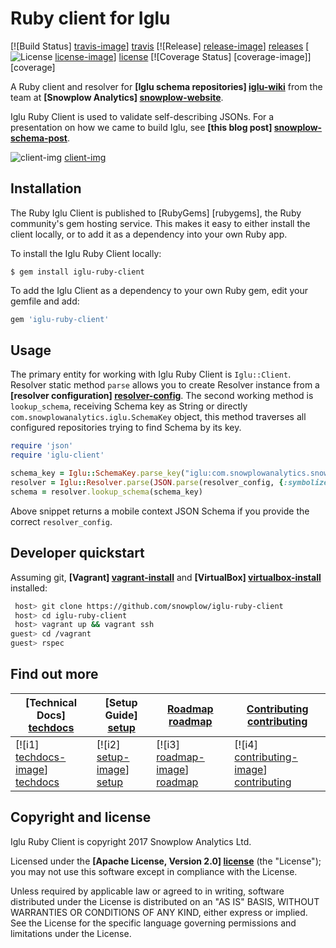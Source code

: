 # Ruby client for Iglu

[![Build Status] [travis-image]] [travis] 
[![Release] [release-image]] [releases] 
[![License] [license-image]] [license] 
[![Coverage Status] [coverage-image]] [coverage]

A Ruby client and resolver for **[Iglu schema repositories] [iglu-wiki]** from the team at **[Snowplow Analytics] [snowplow-website]**.

Iglu Ruby Client is used to validate self-describing JSONs. For a presentation on how we came to build Iglu, see **[this blog post] [snowplow-schema-post]**.

![client-img] [client-img]

## Installation

The Ruby Iglu Client is published to [RubyGems] [rubygems], the Ruby community's gem hosting service. 
This makes it easy to either install the client locally, or to add it as a dependency into your own Ruby app.

To install the Iglu Ruby Client locally:

    $ gem install iglu-ruby-client

To add the Iglu Client as a dependency to your own Ruby gem, edit your gemfile and add:

```ruby
gem 'iglu-ruby-client'
```

## Usage

The primary entity for working with Iglu Ruby Client is `Iglu::Client`.
Resolver static method `parse` allows you to create Resolver instance from a **[resolver configuration] [resolver-config]**.
The second working method is `lookup_schema`, receiving Schema key as String or directly `com.snowplowanalytics.iglu.SchemaKey` object,
this method traverses all configured repositories trying to find Schema by its key.

```ruby
require 'json'
require 'iglu-client'

schema_key = Iglu::SchemaKey.parse_key("iglu:com.snowplowanalytics.snowplow/mobile_context/jsonschema/1-0-0")
resolver = Iglu::Resolver.parse(JSON.parse(resolver_config, {:symbolize_names => true}))
schema = resolver.lookup_schema(schema_key)
```

Above snippet returns a mobile context JSON Schema if you provide the correct `resolver_config`.

## Developer quickstart

Assuming git, **[Vagrant] [vagrant-install]** and **[VirtualBox] [virtualbox-install]** installed:

```bash
 host> git clone https://github.com/snowplow/iglu-ruby-client
 host> cd iglu-ruby-client
 host> vagrant up && vagrant ssh
guest> cd /vagrant
guest> rspec
```

## Find out more

| **[Technical Docs] [techdocs]**     | **[Setup Guide] [setup]**     | **[Roadmap] [roadmap]**           | **[Contributing] [contributing]**           |
|-------------------------------------|-------------------------------|-----------------------------------|---------------------------------------------|
| [![i1] [techdocs-image]] [techdocs] | [![i2] [setup-image]] [setup] | [![i3] [roadmap-image]] [roadmap] | [![i4] [contributing-image]] [contributing] |

## Copyright and license

Iglu Ruby Client is copyright 2017 Snowplow Analytics Ltd.

Licensed under the **[Apache License, Version 2.0] [license]** (the "License");
you may not use this software except in compliance with the License.

Unless required by applicable law or agreed to in writing, software
distributed under the License is distributed on an "AS IS" BASIS,
WITHOUT WARRANTIES OR CONDITIONS OF ANY KIND, either express or implied.
See the License for the specific language governing permissions and
limitations under the License.

[client-img]: https://github.com/snowplow/iglu/wiki/technical-documentation/images/iglu-clients.png

[iglu-wiki]: https://github.com/snowplow/iglu/wiki
[snowplow-schema-post]: http://snowplowanalytics.com/blog/2014/06/06/making-snowplow-schemas-flexible-a-technical-approach/
[resolver-config]: https://github.com/snowplow/iglu/wiki/Iglu-client-configuration

[snowplow-repo]: https://github.com/snowplow/snowplow
[snowplow-website]: http://snowplowanalytics.com

[vagrant-install]: http://docs.vagrantup.com/v2/installation/index.html
[virtualbox-install]: https://www.virtualbox.org/wiki/Downloads

[techdocs-image]: https://d3i6fms1cm1j0i.cloudfront.net/github/images/techdocs.png
[setup-image]: https://d3i6fms1cm1j0i.cloudfront.net/github/images/setup.png
[roadmap-image]: https://d3i6fms1cm1j0i.cloudfront.net/github/images/roadmap.png
[contributing-image]: https://d3i6fms1cm1j0i.cloudfront.net/github/images/contributing.png

[techdocs]: https://github.com/snowplow/iglu/wiki/Ruby-client
[setup]: https://github.com/snowplow/iglu/wiki/Ruby-client-setup
[roadmap]: https://github.com/snowplow/iglu/wiki/Product-roadmap
[contributing]: https://github.com/snowplow/iglu/wiki/Contributing

[travis]: https://travis-ci.org/snowplow/iglu-ruby-client
[travis-image]: https://travis-ci.org/snowplow/iglu-ruby-client.png?branch=master

[releases]: https://github.com/snowplow/ruby-iglu-client/releases
[release-image]: http://img.shields.io/badge/release-0.1.0-blue.svg?style=flat

[license]: http://www.apache.org/licenses/LICENSE-2.0
[license-image]: http://img.shields.io/badge/license-Apache--2-blue.svg?style=flat

[coveralls]: https://coveralls.io/r/snowplow/iglu-ruby-client
[coveralls-image]: https://coveralls.io/repos/snowplow/iglu-ruby-client/badge.png

